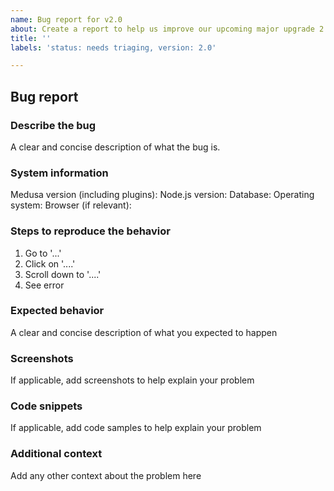 ```yaml
---
name: Bug report for v2.0
about: Create a report to help us improve our upcoming major upgrade 2.0
title: ''
labels: 'status: needs triaging, version: 2.0'

---
```


<!--
Thank you for submitting an issue!

Please make sure your issue is understandable and reproducible.
To make your issue readable make sure you use valid Markdown syntax: https://guides.github.com/features/mastering-markdown/

Please ensure you have also read and understood our contribution guide: https://github.com/medusajs/medusa/blob/master/CONTRIBUTING.md
-->

## Bug report

### Describe the bug

A clear and concise description of what the bug is.

### System information

Medusa version (including plugins):
Node.js version:
Database:
Operating system:
Browser (if relevant):

### Steps to reproduce the behavior

1. Go to '...'
2. Click on '....'
3. Scroll down to '....'
4. See error

### Expected behavior

A clear and concise description of what you expected to happen

### Screenshots

If applicable, add screenshots to help explain your problem

### Code snippets

If applicable, add code samples to help explain your problem

### Additional context

Add any other context about the problem here
